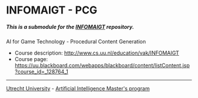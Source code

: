 # INFOMAIGT - PCG
##### *This is a submodule for the [INFOMAIGT](https://github.com/ottomattas/INFOMAIGT) repository.*

AI for Game Technology - Procedural Content Generation

- Course description: http://www.cs.uu.nl/education/vak/INFOMAIGT
- Course page: https://uu.blackboard.com/webapps/blackboard/content/listContent.jsp?course_id=_128764_1

---
[Utrecht University](https://www.uu.nl/en) - [Artificial Intelligence Master's program](https://www.uu.nl/masters/en/artificial-intelligence)
